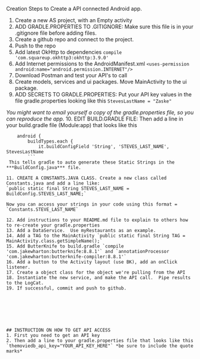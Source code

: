 Creation Steps to Create a API connected Android app.

1. Create a new AS project, with an Empty activity
2. ADD GRADLE.PROPERTIES TO .GITIGNORE: Make sure this file is in your .gitignore file before adding files.
3. Create a github repo and connect to the project.
4. Push to the repo
5. Add latest OkHttp to dependencies `compile 'com.squareup.okhttp3:okhttp:3.9.0'`
6. Add Internet permissions to the AndroidManifest.xml `<uses-permission android:name="android.permission.INTERNET"/>`
7. Download Postman and test your API's to call
8. Create models, services and ui packages.  Move MainActivity to the ui package.
9. ADD SECRETS TO GRADLE.PROPERTIES: Put your API key values in the file gradle.properties looking like this `StevesLastName = "Zaske"`

*You might want to email yourself a copy of the gradle.properties file, so you can reproduce the app.*
10. EDIT BUILD.GRADLE FILE: Then add a line in your build.gradle file (Module:app) that looks like this

```
    android {
        buildTypes.each {
            it.buildConfigField 'String', 'STEVES_LAST_NAME', StevesLastName
        ```
 This tells gradle to auto generate these Static Strings in the ***BuildConfig.java*** file.

11. CREATE A CONSTANTS.JAVA CLASS. Create a new class called Constants.java and add a line like:
`public static final String STEVES_LAST_NAME = BuildConfig.STEVES_LAST_NAME;`

Now you can access your strings in your code using this format = `Constants.STEVE_LAST_NAME`

12. Add instructions to your README.md file to explain to others how to re-create your gradle.properties
13. Add a DataService.  Use myRestaurants as an example.
14. Add a TAG to the MainActivity `public static final String TAG = MainActivity.class.getSimpleName();`
15. Add ButterKnife to build.gradle `compile 'com.jakewharton:butterknife:8.8.1'` and `annotationProcessor 'com.jakewharton:butterknife-compiler:8.8.1'`
16. Add a button to the Activity layout (use BK), add an onClick listener.
17. Create a object class for the object we're pulling from the API
18. Instantiate the new service, and make the API call.  Pipe results to the LogCat.
19. If successful, commit and push to github.







## INSTRUCTION ON HOW TO GET API ACCESS
1. First you need to get an API key
2. Then add a line to your gradle.properties file that looks like this `themoviedb_api_key="YOUR_API_KEY_HERE"` *be sure to include the quote marks*
